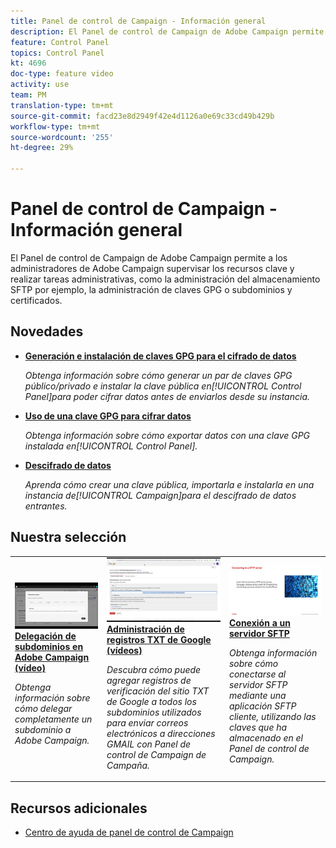 ```yaml
---
title: Panel de control de Campaign - Información general
description: El Panel de control de Campaign de Adobe Campaign permite a los administradores de Adobe Campaign supervisar los recursos clave y realizar tareas administrativas, como la administración del almacenamiento SFTP por ejemplo, la administración de claves GPG o subdominios y certificados.
feature: Control Panel
topics: Control Panel
kt: 4696
doc-type: feature video
activity: use
team: PM
translation-type: tm+mt
source-git-commit: facd23e8d2949f42e4d1126a0e69c33cd49b429b
workflow-type: tm+mt
source-wordcount: '255'
ht-degree: 29%

---
```


# Panel de control de Campaign - Información general

El Panel de control de Campaign de Adobe Campaign permite a los administradores de Adobe Campaign supervisar los recursos clave y realizar tareas administrativas, como la administración del almacenamiento SFTP por ejemplo, la administración de claves GPG o subdominios y certificados.

## Novedades

* **[Generación e instalación de claves GPG para el cifrado de datos](/help/control-panel-tutorials/instance-settings/gpg-key-management/generating-and-installing-gpg-keys-for-data-encryption.md)**

   *Obtenga información sobre cómo generar un par de claves GPG público/privado e instalar la clave pública en[!UICONTROL Control Panel]para poder cifrar datos antes de enviarlos desde su instancia.*

* **[Uso de una clave GPG para cifrar datos](/help/control-panel-tutorials/instance-settings/gpg-key-management/using-a-gpg-key-to-encrypt-data.md)**

   *Obtenga información sobre cómo exportar datos con una clave GPG instalada en[!UICONTROL Control Panel].*

* **[Descifrado de datos](/help/control-panel-tutorials/instance-settings/gpg-key-management/decrypting-data.md)**

   *Aprenda cómo crear una clave pública, importarla e instalarla en una instancia de[!UICONTROL Campaign]para el descifrado de datos entrantes.*

## Nuestra selección

<table>
<tr>
  <td>
    <a href="./subdomains-and-certificates/subdomain-delegation.md"> 
      <img alt="Delegación de subdominios en Adobe Campaign (vídeo)" src="./assets/31390.jpg"/>
    </a>
    <div>
      <a href="./subdomains-and-certificates/subdomain-delegation.md">
    <strong>Delegación de subdominios en Adobe Campaign (vídeo)</strong>
    </a>
    </div>
    <p>
    <em>Obtenga información sobre cómo delegar completamente un subdominio a Adobe Campaign.</em>
    <p>
  </td>
   <td>
    <a href="./subdomains-and-certificates/google-txt-record-management.md">
      <img alt="Administración de registros TXT de Google (vídeos)" src="./assets/32369.jpg" />
    </a>
    <div>
    <a href="./subdomains-and-certificates/google-txt-record-management.md">
    <strong>Administración de registros TXT de Google (vídeos)</strong>
    </a>
    </div>
    <p>
    <em> Descubra cómo puede agregar registros de verificación del sitio TXT de Google a todos los subdominios utilizados para enviar correos electrónicos a direcciones GMAIL con Panel de control de Campaign de Campaña.</em>
    <p>
  </td>
  <td>
    <a href="./sftp-management/connect-to-sftp-server.md">
      <img alt="Conectar a un servidor SFTP" src="./assets/27263.jpg" />
    </a>
    <div>
      <a href="./sftp-management/connect-to-sftp-server.md">
    <strong>Conexión a un servidor SFTP</strong>
    </a>
    </div>
    <p>
    <em>Obtenga información sobre cómo conectarse al servidor SFTP mediante una aplicación SFTP cliente, utilizando las claves que ha almacenado en el Panel de control de Campaign. </em>
    <p>
  </td>
</tr>
</table>

## Recursos adicionales

* [Centro de ayuda de panel de control de Campaign](https://docs.adobe.com/content/help/es-ES/control-panel/using/control-panel-home.html)

